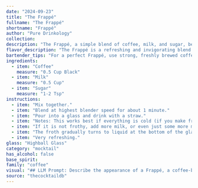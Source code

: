 ```yaml
---
date: "2024-09-23"
title: "The Frappé"
fullname: "The Frappé"
shortname: "Frappé"
author: "Pure Drinkology"
collection:
description: "The Frappé, a simple blend of coffee, milk, and sugar, belongs to the Coffee Cocktail family. Originating in Greece in the early 20th century, it's a refreshing, iced beverage popularized by the Nescafé brand,  providing a delightful jolt of caffeine. "
flavor_description: "The Frappé is a refreshing and invigorating blend of coffee, milk, and sugar. The coffee provides a rich, robust flavor with hints of bitterness, while the milk adds a creamy smoothness and balances the intensity. The sugar contributes a sweet, satisfying touch, complementing the coffee's natural sweetness. Overall, the Frappé offers a delightful combination of caffeine kick, creamy texture, and balanced sweetness. "
bartender_tips: "For a perfect Frappé, use strong, freshly brewed coffee. Don't skimp on the sugar!  A good ratio is 1:1 coffee to milk, but adjust to your liking. Blend until frothy and smooth, but watch out for ice crystals.  A good tip: Use a blender with a tamper to ensure everything's crushed evenly.  Chill your glasses beforehand for a refreshing treat. "
ingredients:
  - item: "Coffee"
    measure: "0.5 Cup Black"
  - item: "Milk"
    measure: "0.5 Cup"
  - item: "Sugar"
    measure: "1-2 Tsp"
instructions:
  - item: "Mix together."
  - item: "Blend at highest blender speed for about 1 minute."
  - item: "Pour into a glass and drink with a straw."
  - item: "Notes: This works best if everything is cold (if you make fresh coffee, mix it with the milk and let it sit in the fridge for 1/2 hour."
  - item: "If it is not frothy, add more milk, or even just some more milk powder."
  - item: "The froth gradually turns to liquid at the bottom of the glass, so you will find that you can sit and drink this for about 1/2 hour, with more iced coffee continually appearing at the bottom."
  - item: "Very refreshing."
glass: "Highball Glass"
category: "mocktail"
has_alcohol: false
base_spirit:
family: "coffee"
visual: "## LLM Prompt: Describe the appearance of a Frappé, a coffee-based beverage made with coffee, milk, and sugar. Consider its color, texture, and any visual details that might be present. Focus on creating a vivid image for the reader, highlighting the drink's unique characteristics.  "
source: "thecocktaildb"
---
```


